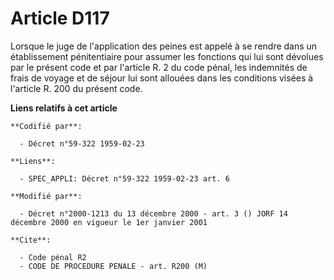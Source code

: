 # Article D117

Lorsque le juge de l'application des peines est appelé à se rendre dans un établissement pénitentiaire pour assumer les
fonctions qui lui sont dévolues par le présent code et par l'article R. 2 du code pénal, les indemnités de frais de voyage et
de séjour lui sont allouées dans les conditions visées à l'article R. 200 du présent code.

**Liens relatifs à cet article**

	**Codifié par**:

	  - Décret n°59-322 1959-02-23

	**Liens**:

	  - SPEC_APPLI: Décret n°59-322 1959-02-23 art. 6

	**Modifié par**:

	  - Décret n°2000-1213 du 13 décembre 2000 - art. 3 () JORF 14 décembre 2000 en vigueur le 1er janvier 2001

	**Cite**:

	  - Code pénal R2
	  - CODE DE PROCEDURE PENALE - art. R200 (M)
